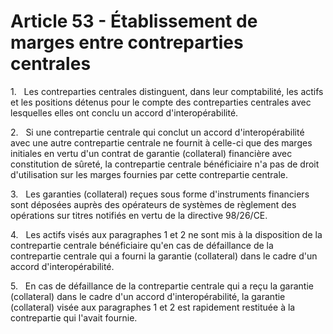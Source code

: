 # Article 53 - Établissement de marges entre contreparties centrales


1.   Les contreparties centrales distinguent, dans leur comptabilité, les actifs et les positions détenus pour le compte des contreparties centrales avec lesquelles elles ont conclu un accord d'interopérabilité.

2.   Si une contrepartie centrale qui conclut un accord d'interopérabilité avec une autre contrepartie centrale ne fournit à celle-ci que des marges initiales en vertu d'un contrat de garantie (collateral) financière avec constitution de sûreté, la contrepartie centrale bénéficiaire n'a pas de droit d'utilisation sur les marges fournies par cette contrepartie centrale.

3.   Les garanties (collateral) reçues sous forme d'instruments financiers sont déposées auprès des opérateurs de systèmes de règlement des opérations sur titres notifiés en vertu de la directive 98/26/CE.

4.   Les actifs visés aux paragraphes 1 et 2 ne sont mis à la disposition de la contrepartie centrale bénéficiaire qu'en cas de défaillance de la contrepartie centrale qui a fourni la garantie (collateral) dans le cadre d'un accord d'interopérabilité.

5.   En cas de défaillance de la contrepartie centrale qui a reçu la garantie (collateral) dans le cadre d'un accord d'interopérabilité, la garantie (collateral) visée aux paragraphes 1 et 2 est rapidement restituée à la contrepartie qui l'avait fournie.

